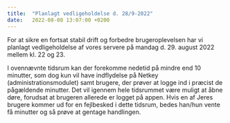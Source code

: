 ```yaml
---
title:  "Planlagt vedligeholdelse d. 28/9-2022"
date:   2022-08-08 13:07:00 +0200
---
```

For at sikre en fortsat stabil drift og forbedre brugeroplevelsen har vi planlagt vedligeholdelse af vores servere på mandag d. 29. august 2022 mellem kl. 22 og 23.

I ovennævnte tidsrum kan der forekomme nedetid på mindre end 10 minutter, som dog kun vil have indflydelse på Netkey (administrationsmodulet) samt brugere, der prøver at logge ind i præcist de pågældende minutter. Det vil igennem hele tidsrummet være muligt at åbne døre, forudsat at brugeren allerede er logget på appen. Hvis en af Jeres brugere kommer ud for en fejlbesked i dette tidsrum, bedes han/hun vente få minutter og så prøve at gentage handlingen.
